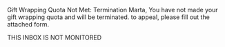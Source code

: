 Gift Wrapping Quota Not Met: Termination
Marta,
You have not made your gift wrapping quota and will be terminated.
to appeal, please fill out the attached form.

THIS INBOX IS NOT MONITORED
